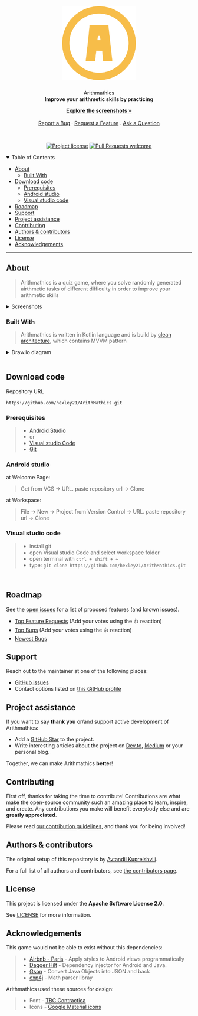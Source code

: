 <h1 align="center">
  <a href="https://github.com/hexley21/ArithMathics">
    <!-- Please provide path to your logo here -->
    <img src="docs/images/logo.svg" alt="Logo" width="200" height="200">
  </a>
</h1>

<div align="center">
  Arithmathics
  <br />
  <strong>Improve your arithmetic skills by practicing</strong>

  <a href="#about"><strong>Explore the screenshots »</strong></a>
  <br />
  <br />
  <a href="https://github.com/hexley21/ArithMathics/issues/new?assignees=&labels=bug&template=01_BUG_REPORT.md&title=bug%3A+">Report a Bug</a>
  ·
  <a href="https://github.com/hexley21/ArithMathics/issues/new?assignees=&labels=enhancement&template=02_FEATURE_REQUEST.md&title=feat%3A+">Request a Feature</a>
  .
  <a href="https://github.com/hexley21/ArithMathics/issues/new?assignees=&labels=question&template=04_SUPPORT_QUESTION.md&title=support%3A+">Ask a Question</a>
</div>

<div align="center">
<br />

[![Project license](https://img.shields.io/github/license/hexley21/ArithMathics.svg?style=flat-square)](LICENSE)
[![Pull Requests welcome](https://img.shields.io/badge/Pull_Requests-welcome-f7bd49.svg?style=flat-square)](https://github.com/hexley21/ArithMath/issues?q=is%3Aissue+is%3Aopen+label%3A%22help+wanted%22)

</div>

<details open="open">
<summary>Table of Contents</summary>

- [About](#about)
  - [Built With](#built-with)
- [Download code](#download-code)
  - [Prerequisites](#prerequisites)
  - [Android studio](#android-studio)
  - [Visual studio code](#visual-studio-code)
- [Roadmap](#roadmap)
- [Support](#support)
- [Project assistance](#project-assistance)
- [Contributing](#contributing)
- [Authors & contributors](#authors--contributors)
- [License](#license)
- [Acknowledgements](#acknowledgements)

</details>

---

## About

> Arithmathics is a quiz game, where you solve
> randomly generated airthmetic tasks of different difficulty
> in order to improve your arithmetic skills

<details>
<summary>Screenshots</summary>
<br>

|                               Welcome Page                               |                               Menu Page                                   |
| :-------------------------------------------------------------------: | :--------------------------------------------------------------------: |
| <img src="docs/images/screenshot_menu.jpg" title="Menu" width="100%"> |<img src="docs/images/screenshot_welcome.jpg" title="Welcome" width="100%"> |


|                               Custom Difficulty Page                               |                               Game History Page                                   |
| :-------------------------------------------------------------------: | :--------------------------------------------------------------------: |
| <img src="docs/images/screenshot_custom.jpg" title="Custom Difficulty" width="100%"> |<img src="docs/images/screenshot_history.jpg" title="Game History" width="100%"> |

|                               Gameplay                               |                               Dark Theme                                   |
| :-------------------------------------------------------------------: | :--------------------------------------------------------------------: |
| <img src="docs/images/gameplay.gif" title="Gameplay" width="100%"> |<img src="docs/images/screenshot_dark.jpg" title="Dark Theme" width="100%"> |

</details>

### Built With

> Arithmathics is written in Kotlin language and
> is build by 
> <a href="https://medium.com/android-dev-hacks/detailed-guide-on-android-clean-architecture-9eab262a9011">clean architecture</a>,
> which contains MVVM pattern
<details>
<summary>Draw.io diagram</summary>
<img src="docs/images/Arithmath_diagram.png" title="Diagram" width="100%">
</details>
<br>

## Download code
Repository URL
```
https://github.com/hexley21/ArithMathics.git
```
### Prerequisites

> - <a href="https://developer.android.com/studio">Android Studio</a>
> - or
> - <a href="https://code.visualstudio.com/">Visual studio Code</a>
> - <a href="https://git-scm.com/downloads">Git</a>


### Android studio

at Welcome Page:
> Get from VCS -> URL. paste repository url -> Clone

at Workspace:

> File -> New -> Project from Version Control -> URL. paste repository url -> Clone

### Visual studio code

> - install git
> - open Visual studio Code and select workspace folder
> - open terminal with `ctrl + shift + ~ `
> - type: `git clone https://github.com/hexley21/ArithMathics.git`

<br>

## Roadmap

See the [open issues](https://github.com/hexley21/ArithMathics/issues) for a list of proposed features (and known issues).

- [Top Feature Requests](https://github.com/hexley21/ArithMathics/issues?q=label%3Aenhancement+is%3Aopen+sort%3Areactions-%2B1-desc) (Add your votes using the 👍 reaction)
- [Top Bugs](https://github.com/hexley21/ArithMathics/issues?q=is%3Aissue+is%3Aopen+label%3Abug+sort%3Areactions-%2B1-desc) (Add your votes using the 👍 reaction)
- [Newest Bugs](https://github.com/hexley21/ArithMathics/issues?q=is%3Aopen+is%3Aissue+label%3Abug)

## Support


Reach out to the maintainer at one of the following places:

- [GitHub issues](https://github.com/hexley21/ArithMathics/issues/new?assignees=&labels=question&template=04_SUPPORT_QUESTION.md&title=support%3A+)
- Contact options listed on [this GitHub profile](https://github.com/hexley21)

## Project assistance

If you want to say **thank you** or/and support active development of Arithmathics:

- Add a [GitHub Star](https://github.com/hexley21/ArithMathics) to the project.
- Write interesting articles about the project on [Dev.to](https://dev.to/), [Medium](https://medium.com/) or your personal blog.

Together, we can make Arithmathics **better**!

## Contributing

First off, thanks for taking the time to contribute! Contributions are what make the open-source community such an amazing place to learn, inspire, and create. Any contributions you make will benefit everybody else and are **greatly appreciated**.


Please read [our contribution guidelines](docs/CONTRIBUTING.md), and thank you for being involved!

## Authors & contributors

The original setup of this repository is by [Avtandil Kupreishvili](https://github.com/hexley21).

For a full list of all authors and contributors, see [the contributors page](https://github.com/hexley21/ArithMathics/contributors).

## License

This project is licensed under the **Apache Software License 2.0**.

See [LICENSE](LICENSE) for more information.

## Acknowledgements

This game would not be able to exist without this dependencies:
> - <a href="https://github.com/airbnb/paris">Airbnb - Paris</a> - Apply styles to Android views programmatically
> - <a href="https://github.com/google/dagger">Dagger Hilt</a> - Dependency injector for Android and Java.
> - <a href="https://github.com/google/gson">Gson</a> - Convert Java Objects into JSON and back
> - <a href="https://www.objecthunter.net/exp4j/">exp4j</a> - Math parser libray

Arithmathics used these sources for design:
> - Font - <a href="https://www.contractica.ge/">TBC Contractica</a>
> - Icons - <a href="https://fonts.google.com/icons">Google Material icons</a>
